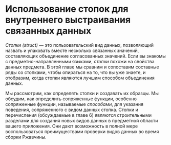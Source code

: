 # Использование стопок для внутреннего выстраивания связанных данных

*Стопки (struct)* — это пользовательский вид данных, позволяющий назвать и упаковать вместе несколько связанных значений, составляющих  объединение согласованных значений. Если вы знакомы с предметно-направленными языками, *стопки* похожи на свойства данных предмета. В этой главе мы сравним и сопоставим составные ряды со стопками, чтобы опираться на то, что вы уже знаете, и отобразим, когда стопки являются лучшим способом объединения данных.

Мы рассмотрим, как определять стопки и создавать их образцы. Мы обсудим, как определить сопряженные функции, особенно сопряженные функции, называемые *способами*, для указания поведения, сопряженного с видом данных стопка. Стопки и перечисления (обсуждаемые в главе 6) являются строительными разделами для создания новых видов данных в предметной области вашего приложения. Они дают возможность в полной мере воспользоваться преимуществами проверки видов данных во время сборки Ржавчины.

